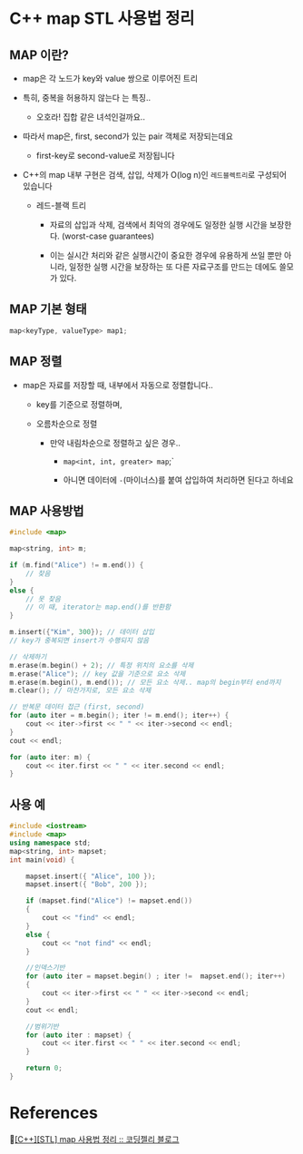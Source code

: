 # C++ map STL 사용법 정리

## MAP 이란?

- map은 각 노드가 key와 value 쌍으로 이루어진 트리

- 특히, 중복을 허용하지 않는다 는 특징..

    - 오호라! 집합 같은 녀석인걸까요..

- 따라서 map은, first, second가 있는 pair 객체로 저장되는데요

    - first-key로 second-value로 저장됩니다

- C++의 map 내부 구현은 검색, 삽입, 삭제가 O(log n)인 `레드블렉트리`로 구성되어 있습니다

	- 레드-블랙 트리

		- 자료의 삽입과 삭제, 검색에서 최악의 경우에도 일정한 실행 시간을 보장한다. (worst-case guarantees)

		- 이는 실시간 처리와 같은 실행시간이 중요한 경우에 유용하게 쓰일 뿐만 아니라, 일정한 실행 시간을 보장하는 또 다른 자료구조를 만드는 데에도 쓸모가 있다.

## MAP 기본 형태

```cpp
map<keyType, valueType> map1;
```

## MAP 정렬

- map은 자료를 저장할 때, 내부에서 자동으로 정렬합니다..

    - key를 기준으로 정렬하며,

    - 오름차순으로 정렬

        - 만약 내림차순으로 정렬하고 싶은 경우..

            - `map<int, int, greater> map`;`

            - 아니면 데이터에 `-`(마이너스)를 붙여 삽입하여 처리하면 된다고 하네요

## MAP 사용방법

```cpp
#include <map>

map<string, int> m;

if (m.find("Alice") != m.end()) {
    // 찾음
}
else {
    // 못 찾음
    // 이 때, iterator는 map.end()를 반환함
}

m.insert({"Kim", 300}); // 데이터 삽입
// key가 중복되면 insert가 수행되지 않음

// 삭제하기
m.erase(m.begin() + 2); // 특정 위치의 요소를 삭제
m.erase("Alice"); // key 값을 기준으로 요소 삭제
m.erase(m.begin(), m.end()); // 모든 요소 삭제.. map의 begin부터 end까지
m.clear(); // 마찬가지로, 모든 요소 삭제
```

```cpp
// 반복문 데이터 접근 (first, second)
for (auto iter = m.begin(); iter != m.end(); iter++) {
    cout << iter->first << " " << iter->second << endl;
}
cout << endl;

for (auto iter: m) {
    cout << iter.first << " " << iter.second << endl;
}
```

## 사용 예

```cpp
#include <iostream>
#include <map>
using namespace std;
map<string, int> mapset;
int main(void) {

	mapset.insert({ "Alice", 100 });
	mapset.insert({ "Bob", 200 });

	if (mapset.find("Alice") != mapset.end()) 
	{
		cout << "find" << endl;
	}
	else {
		cout << "not find" << endl;
	}

	//인덱스기반
	for (auto iter = mapset.begin() ; iter !=  mapset.end(); iter++)
	{
		cout << iter->first << " " << iter->second << endl;
	}
	cout << endl;

	//범위기반
	for (auto iter : mapset) {
		cout << iter.first << " " << iter.second << endl;
	}

	return 0;
}
```


# References

🔗[[C++][STL] map 사용법 정리 :: 코딩젤리 블로그](https://life-with-coding.tistory.com/305)
